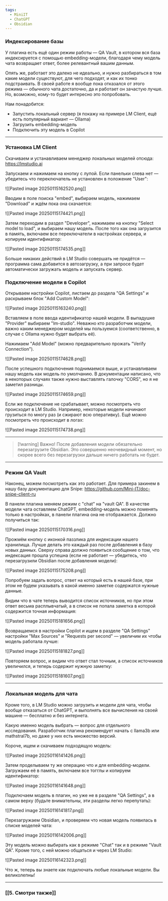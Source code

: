 ```yaml
---
tags:
  - MiniIT
  - ChatGPT
  - Obsidian
---
```


### Индексирование базы

У плагина есть ещё один режим работы — QA Vault, в котором вся база индексируется с помощью embedding-модели, благодаря чему модель чата возвращает ответ, более релевантный вашим данным.

Опять же, работает это далеко не идеально, и нужно разбираться в том какие модели существуют, для чего подходят, и как их тонко подстраивать. В своей работе я вообще пока отказался от этого режима — обычного чата достаточно, да и работает он зачастую лучше. Но, возможно, кому-то будет интересно это попробовать.

Нам понадобится:
- Запустить локальный сервер (я покажу на примере LM Client, ещё есть популярный вариант — Ollama)
- Загрузить embedding-модель
- Подключить эту модель в Copilot

---

### Установка LM Client
Скачиваем и устанавливаем менеджер локальных моделей отсюда: https://lmstudio.ai

Запускаем и нажимаем на кнопку с лупой. Если панельки слева нет — убедитесь что переключатель не установлен в положение "User":

![[Pasted image 20250115162520.png]]

Вводим в поле поиска "embed", выбираем модель, нажимаем "Download" и ждём пока она скачается:

![[Pasted image 20250115174421.png]]

Затем переходим в раздел "Developer", нажимаем на кнопку "Select model to load", и выбираем нашу модель. После того как она загрузится в память, включаем все переключатели в настройках сервера, и копируем идентификатор:

![[Pasted image 20250115174535.png]]

Больше никаких действий в LM Studio совершать не придётся — программа сама добавится в автозагрузку, а при запросе будет автоматически загружать модель и запускать сервер.

### Подключение модели в Copilot

Открываем настройки Copilot, листаем до раздела "QA Settings" и раскрываем блок "Add Custom Model":

![[Pasted image 20250115163240.png]]

Вставляем в поле ввода идентификатор нашей модели. В выпадушке "Provider" выбираем "lm-studio". Неважно кто разработчик модели, важно каким менеджером моделей мы пользуемся (соответственно, в случае с Ollama нужно будет выбрать её).

Нажимаем "Add Model" (можно предварительно прожать "Verify Connection").

![[Pasted image 20250115174628.png]]

После успешного подключения поднимаемся выше, и устанавливаем нашу модель как модель по умолчанию. В документации написано, что в некоторых случаях также нужно выставлять галочку "CORS", но я не заметил разницы.

![[Pasted image 20250115174659.png]]

Если же подключение не срабатывает, можно посмотреть что происходит в LM Studio. Например, некоторые модели начинают грузиться по многу раз (и сжирают всю оперативку). Ещё можно посмотреть что происходит в логах:

![[Pasted image 20250115174738.png]]

---

> [!warning] Важно!
> После добавления модели обязательно перезагрузите Obsidian. Это совершенно неочевидный момент, но скорее всего без перезагрузки дальше ничего работать не будет.

---

### Режим QA Vault

Наконец, можем посмотреть как это работает. Для примера закинем в нашу базу документацию для Snipe: https://github.com/Mini-IT/doc-snipe-client-ru

В панели плагина меняем режим с "chat" на "vault QA". В качестве модели  чата оставляем ChatGPT, embedding-модель можно поменять только в настройках, в панели плагина она не отображается. Должно получиться так:

![[Pasted image 20250115170316.png]]

Прожмём кнопку с иконкой паззлика для индексации нашего хранилища. Лучше делать это каждый раз после добавления в базу новых данных. Сверху справа должно появиться сообщение о том, что индексация прошла успешна (если не работает — убедитесь, что перезагрузили Obsidian после добавления модели):

![[Pasted image 20250115175208.png]]

Попробуем задать вопрос, ответ на который есть в нашей базе, при этом не будем указывать в какой именно заметке содержатся нужные данные.

Видим что в чате теперь выводится список источников, но при этом ответ весьма расплывчатый, а в список не попала заметка в которой содержится точная информация:

![[Pasted image 20250115181656.png]]

Возвращаемся в настройки Copilot и ищем в разделе "QA Settings" настройки "Max Sources" и "Requests per second" — увеличим их чтобы модель работала лучше:

![[Pasted image 20250115181827.png]]

Повторяем вопрос, и видим что ответ стал точным, а список источников увеличился, и теперь содержит нужную заметку:

![[Pasted image 20250115181607.png]]

---

### Локальная модель для чата

Кроме того, в LM Studio можно загрузить и модели для чата, чтобы вообще отказаться от ChatGPT, и выполнять все вычисления на своей машине — бесплатно и без интернета.

Какую именно модель выбрать — вопрос для отдельного исследования. Разработчик плагина рекомендует начать с llama3b или mathstral7b, но даже у них есть множество версий.

Короче, ищем и скачиваем подходящую модель:

![[Pasted image 20250116141426.png]]

Затем проделываем ту же операцию что и для embedding-модели. Загружаем её в память, включаем все тогглы и копируем идентификатор:

![[Pasted image 20250116141648.png]]

Подключаем модель в плагин, но уже не в разделе "QA Settings", а в самом верху (будьте внимательны, эти разделы легко перепутать):

![[Pasted image 20250116141817.png]]

Перезагружаем Obsidian, и проверяем что новая модель появилась в списке моделей чата:

![[Pasted image 20250116142006.png]]

Эту модель можно выбирать как в режиме "Chat" так и в режиме "Vault QA". Кроме того, с ней можно общаться и через LM Studio:

![[Pasted image 20250116142323.png]]

Что ж, теперь вы знаете как подключать любые локальные модели.
Вы великолепны!

---


### [[5. Смотри также]]